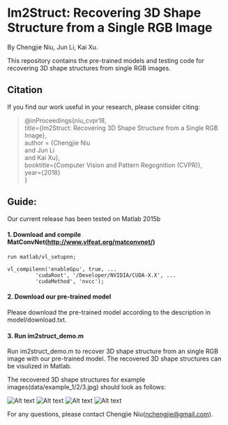 # Im2Struct: Recovering 3D Shape Structure from a Single RGB Image
By Chengjie Niu, Jun Li, Kai Xu.

This repository contains the pre-trained models and testing code for recovering 3D shape structures from single RGB images.

   
## Citation
If you find our work useful in your research, please consider citing:  

> @inProceedings{niu_cvpr18,  
>   	title={Im2Struct: Recovering 3D Shape Structure from a Single RGB Image},  
>   	author = {Chengjie Niu  
>   	and Jun Li  
>   	and Kai Xu},  
>   	booktitle={Computer Vision and Pattern Regognition (CVPR)},   
>   	year={2018}  
> }

##  Guide:

Our current release has been tested on Matlab 2015b

#### 1. Download and compile MatConvNet(http://www.vlfeat.org/matconvnet/)
	run matlab/vl_setupnn;   

	vl_compilenn('enableGpu', true, ... 
		     'cudaRoot', '/Developer/NVIDIA/CUDA-X.X', ... 
		     'cudaMethod', 'nvcc');

 
#### 2. Download our pre-trained model

Please download the pre-trained model according to the description in model/download.txt.

#### 3. Run im2struct_demo.m
Run im2struct_demo.m to recover 3D shape structure from an single RGB image with our pre-trained model. The recovered 3D shape structures can be visulized in Matlab.

The recovered 3D shape structures for example images(data/example_1/2/3.jpg) should look as follows:    
  
  
![Alt text](https://github.com/chengjieniu/Im2Struct/raw/master/data/example_1.jpg)
![Alt text](https://github.com/chengjieniu/Im2Struct/raw/master/image_show/1.png)
![Alt text](https://github.com/chengjieniu/Im2Struct/raw/master/data/example_2.jpg)
![Alt text](https://github.com/chengjieniu/Im2Struct/raw/master/image_show/2.png)

  
For any questions, please contact Chengjie Niu(nchengjie@gmail.com).


